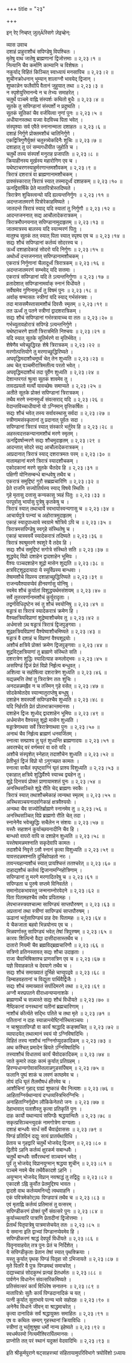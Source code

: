 +++
title = "२३"

+++
    
इन् रेए निच्ह्त् ज़ुल्Äस्सिगे ज़ेइच्हेन्:  
    
व्यास उवाच  
दशाहं प्राहुराशौचं सपिण्डेषु विपश्चितः ।  
मृतेषु वाथ जातेषु ब्राह्मणानां द्विजोत्तमाः ॥ २,२३।१ ॥  
नित्यानि चैव कर्माणि काम्यानि च विशेषतः ।  
नकुर्याद् विहितं किञ्चित् स्वाध्यायं मनसापिच ॥ २,२३।२ ॥  
शुचीनक्रोधनान् भूम्यान् शालाग्नौ भावयेद् द्विजान् ।  
शुष्कान्नेन फलैर्वापि वैतानं जुहुयात् तथा ॥ २,२३।३ ॥  
न स्पृशेयुरिमानन्ये न च तेभ्यः समाहरेत् ।  
चतुर्थे पञ्चमे वाह्नि संस्पर्शः कथितो बुधैः ॥ २,२३।४ ॥  
सूतके तु सपिण्डानां संस्पर्शो न प्रदुष्यति ।  
सूतकं सूतिकां चैव वर्जयित्वा नृणां पुनः ॥ २,२३।५ ॥  
अधीयानस्तथा यज्वा वेदविच्च पिता भवेत् ।  
संस्पृश्याः सर्व एवैते स्नानान्माता दशाहतः ॥ २,२३।६ ॥  
दशाहं निर्गुणे प्रोक्तमशौचं चातिनिर्गुणे ।  
एकद्वित्रिगुणैर्युक्तं चतुस्त्र्येकदिनैः शुचिः ॥ २,२३।७ ॥  
दशाहात् तु परं सम्यगधीयीत जुहोति च ।  
चतुर्थे तस्य संस्पर्शं मनुराह प्रजापतिः ॥ २,२३।८ ॥  
क्रियाहीनस्य मूर्खस्य महारोगिण एव च ।  
यथेष्टाचरणस्याहुर्मरणान्तमशौवकम् ॥ २,२३।९ ॥  
त्रिरात्रं दशरात्रं वा ब्राह्मणानामशौचकम् ।  
प्राक्संस्कारात् त्रिरात्रं स्यात् तस्मादूर्ध्वं दशाहकम् ॥ २,२३।१० ॥  
ऊनद्विवार्षिके प्रेते मातापित्रोस्तदिष्यते ।  
त्रिरात्रेण शुचिस्त्वन्यो यदि ह्यत्यन्तनिर्गुणः ॥ २,२३।११ ॥  
अदन्तजातमरणे पित्रोरेकाहमिष्यते ।  
जातदन्ते त्रिरात्रं स्याद् यदि स्यातां तु निर्गुणौ ॥ २,२३।१२ ॥  
आदन्तजननात् सद्य आचौलादेकरात्रकम् ।  
त्रिरात्रमौपनयनात् सपिण्डानामुदाहृतम् ॥ २,२३।१३ ॥  
जातमात्रस्य बालस्य यदि स्यान्मरणं पितुः ।  
मातुश्च सूतकं तत् स्यात् पिता स्यात् स्पृश्य एव च ॥ २,२३।१४ ॥  
सद्यः शौचं सपिण्डानां कर्तव्यं सोदरस्य च ।  
ऊर्ध्वं दशाहादेकाहं सोदरो यदि निर्गुणः ॥ २,२३।१५ ॥  
अथोर्ध्वं दन्तजननात् सपिण्डानामशौचकम् ।  
एकरात्रं निर्गुणानां चैलादूर्ध्वं त्रिरात्रकम् ॥ २,२३।१६ ॥  
अदन्तजातमरणं सम्भवेद् यदि सत्तमाः ।  
एकरात्रं सपिण्डानां यदि ते ऽत्यन्तनिर्गुणाः ॥ २,२३।१७ ॥  
व्रतादेशात् सपिण्डानामर्वाक् स्नानं विधीयते ।  
सर्वेषामेव गुणिनामूर्ध्वं तु विषमं पुनः ॥ २,२३।१८ ॥  
अर्वाक् षण्मासतः स्त्रीणां यदि स्याद् गर्भसंस्त्रवः ।  
तदा माससमैस्तासामशौचं दिवसैः स्मृतम् ॥ २,२३।१९ ॥  
तत ऊर्ध्वं तु पतने स्त्रीणां द्वादशरात्रिकम् ।  
सद्यः शौचं सपिण्डानां गर्भस्त्रावाच्च वा ततः ॥ २,२३।२० ॥  
गर्भच्युतावहोरात्रं सपिण्डे ऽत्यन्तनिर्गुणे ।  
यथेष्टाचरणे ज्ञातौ त्रिरात्रमिति निश्चयः ॥ २,२३।२१ ॥  
यदि स्यात् सूतके सूतिर्मरणे वा मृतिर्भवेत् ।  
शेषेणैव भवेच्छुद्धिरहः शेषे त्रिरात्रकम् ॥ २,२३।२२ ॥  
मरणोत्पत्तियोगे तु मरणाच्छुद्धिरिष्यते ।  
अघवृद्धिमदाशौचमूर्घ्वं चेत् तेन शुध्यति ॥ २,२३।२३ ॥  
अथ चेत् पञ्चमीरात्रिमतीत्य परतो भवेत् ।  
अघवृद्धिमदाशौचं तदा पूर्वेण शुध्यति ॥ २,२३।२४ ॥  
देशान्तरगतं श्रुत्वा सूतकं शावमेव तु ।  
तावदप्रयतो मर्त्यो यावच्छेषः समाप्यते ॥ २,२३।२५ ॥  
अतीते सूतके प्रोक्तं सपिण्डानां त्रिरात्रकम् ।  
तथैव मरणे स्नानमूर्ध्वं संवत्सराद् यदि ॥ २,२३।२६ ॥  
वेदान्तविच्चाधीयानो यो ऽग्निमान् वृत्तिकर्षितः ।  
सद्यः शौचं भवेत् तस्य सर्वावस्थासु सर्वदा ॥ २,२३।२७ ॥  
स्त्रीणामसंस्कृतानां तु प्रदानात् पूर्वतः सदा ।  
सपिण्डानां त्रिरात्रं स्यात् संस्कारे भर्तुरेव हि ॥ २,२३।२८ ॥  
अहस्त्वदत्तकन्यानामशौचं मरणे स्मृतम् ।  
ऊनद्विवर्षान्मरणे सद्यः शौचमुदाहृतम् ॥ २,२३।२९ ॥  
आदन्तात् सोदरे सद्य आचौलादेकरात्रकम् ।  
आप्रदानात् त्रिरात्रं स्याद् दशरात्रमतः परम् ॥ २,२३।३० ॥  
मातामहानां मरणे त्रिरात्रं स्यादशौचकम् ।  
एकोदकानां मरणे सूतके चैतदेव हि ॥ २,२३।३१ ॥  
पक्षिणी योनिसम्बन्धे बान्धवेषु तथैव च ।  
एकरात्रं समुद्दिष्टं गुरौ सब्रह्मचारिणि ॥ २,२३।३२ ॥  
प्रेते राजनि सज्योतिर्यस्य स्याद् विषये स्थितिः ।  
गृहे मृतासु दत्तासु कन्यकासु त्र्यहं पितुः ॥ २,२३।३३ ॥  
परपूर्वासु भार्यासु पुत्रेषु कृतकेषु च ।  
त्रिरात्रं स्यात् तथाचार्ये स्वभार्यास्वन्यगासु च ॥ २,२३।३४ ॥  
आचार्यपुत्रे पत्न्यां च अहोरात्रमुदाहृतम् ।  
एकाहं स्यादुपाध्याये स्वग्रामे श्रोत्रिये ऽपि च ॥ २,२३।३५ ॥  
त्रिरात्रमसपिण्डेषु स्वगृहे संस्थितेषु च ।  
एकाहं चास्ववर्ये स्यादेकरात्रं तदिष्यते ॥ २,२३।३६ ॥  
त्रिरात्रं श्वश्रूमरणे श्वशुरे वै तदेव हि ।  
सद्यः शौचं समुद्दिष्टं सगोत्रे संस्थिते सति ॥ २,२३।३७ ॥  
शुद्ध्येद् विप्रो दशाहेन द्वादशाहेन भूमिपः ।  
वैश्यः पञ्चदशाहेन शूद्रो मासेन शुद्यति ॥ २,२३।३८ ॥  
क्षत्रविट्शूद्रदायादा ये स्युर्विप्रस्य बान्धवाः ।  
तेषामशौचे विप्रस्य दशाहाच्छुद्धिरिष्यते ॥ २,२३।३९ ॥  
राजन्यवैश्यावप्येवं हीनवर्णासु योनिषु ।  
स्वमेव शौचं कुर्यातां विशुद्ध्यर्थमसंशयम् ॥ २,२३।४० ॥  
सर्वे तूत्तरवर्णानामशौचं कुर्युरादृताः ।  
तद्वर्णविधिदृष्टेन स्वं तु शौचं स्वयोनिषु ॥ २,२३।४१ ॥  
षड्रात्रं वा त्रिरात्रं स्यादेकरात्रं क्रमेण हि ।  
वैश्यक्षत्रियविप्राणां शूद्रेष्वाशौचमेव तु ॥ २,२३।४२ ॥  
अर्धमासो ऽथ षड्रात्रं त्रिरात्रं द्विजपुङ्गवाः ।  
शूद्रक्षत्रियविप्राणां वैश्येष्वाशौचमिष्यते ॥ २,२३।४३ ॥  
षड्रात्रं वै दशाहं च विप्राणां वैश्यशूद्रयोः ।  
अशौचं क्षत्रिये प्रोक्तं क्रमेण द्विजपुङ्गवाः ॥ २,२३।४४ ॥  
शूद्रविट्क्षत्रियाणां तु ब्राह्मणे संस्थिते सति ।  
दशरात्रेण शुद्धिः स्यादित्याह कमलोद्भवः ॥ २,२३।४५ ॥  
असपिण्डं द्विजं प्रेतं विप्रो निर्हृत्य बन्धुवत् ।  
अशित्वा च सहोषित्वा दशरात्रेण शुध्यति ॥ २,२३।४६ ॥  
यद्यन्नमत्ति तेषां तु त्रिरात्रेण ततः शुचिः ।  
अनदन्नन्नमह्नैव न च तस्मिन् गृहे वसेत् ॥ २,२३।४७ ॥  
सोदकेष्वेतदेव स्यान्मातुराप्तेषु बन्धुषु ।  
दशाहेन शवस्पर्शे सपिण्डश्चैव शुध्यति ॥ २,२३।४८ ॥  
यदि निर्हरति प्रेतं प्रोलभाक्रान्तमानसः ।  
दशाहेन द्विजः शुध्येद् द्वादशाहेन भूमिपः ॥ २,२३।४९ ॥  
अर्धमासेन वैश्यस्तु शूद्रो मासेन शुध्यति ।  
षड्रात्रेणाथवा सर्वे त्रिरात्रेणाथवा पुनः ॥ २,२३।५० ॥  
अनाथं चैव निर्हृत्य ब्राह्मणं धनवर्जितम् ।  
स्नात्वा सम्प्राश्य तु घृतं शुध्यन्ति ब्राह्मणादयः ॥ २,२३।५१ ॥  
अवरश्चेद् वरं वर्णमवरं वा वरो यदि ।  
अशौचे संस्पृशेत् स्नेहात् तदाशौचेन शुध्यति ॥ २,२३।५२ ॥  
प्रेतीभूतं द्विजं विप्रो यो ऽनुगच्छत कामतः ।  
स्नात्वा सचैलं स्पृष्ट्वाग्निं घृतं प्राश्य विशुध्यति ॥ २,२३।५३ ॥  
एकाहात् क्षत्रिये शुद्धिर्वैश्ये स्याच्च द्व्यहेन तु ।  
शूद्रे दिनत्रयं प्रोक्तं प्राणायामशतं पुनः ॥ २,२३।५४ ॥  
अनस्थिसञ्चिते शूद्रे रौति चेद् ब्राह्मणः स्वकैः ।  
त्रिरात्रं स्यात् तथाशौचमेकाहं त्वन्यथा स्मृतम् ॥ २,२३।५५ ॥  
अस्थिसञ्चयनादर्वागेकाहं क्षत्रवैश्ययोः ।  
अन्यथा चैव सज्योतिर्ब्राह्मणे स्नानमेव तु ॥ २,२३।५६ ॥  
अनस्थिसञ्चित् विप्रे ब्राह्मणो रौति चेत् तदा ।  
स्नानेनैव भवेच्छुद्धिः सचैलेन न संशयः ॥ २,२३।५७ ॥  
यस्तैः सहाशनं कुर्याच्छयनादीनि चैव हि ।  
बान्धवो वापरो वापि स दशाहेन शुध्यति ॥ २,२३।५८ ॥  
यस्तेषामन्नमश्नाति सकृदेवापि कामतः ।  
तदाशौचे निवृत्ते ऽसौ स्नानं कृत्वा विशुध्यति ॥ २,२३।५९ ॥  
यावत्तदन्नमश्नाति दुर्भिक्षोपहतो नरः ।  
तावन्त्यहान्यशौचं स्यात् प्रायश्चित्तं ततश्चरेत् ॥ २,२३।६० ॥  
दाहाद्यशौचं कर्तव्यं द्विजानामग्निहोत्रिणाम् ।  
सपिण्डानां तु मरणे मरणादितरेषु च ॥ २,२३।६१ ॥  
सपिण्डता च पुरुषे सप्तमे विनिवर्तते ।  
समानोदकभावस्तु जन्मनाम्नोरवेदने ॥ २,२३।६२ ॥  
पिता पितामहश्चैव तथैव प्रपितामहः ।  
लेपभाजस्त्रयश्चात्मा सापिण्ड्यं साप्तपौरुषण् ॥ २,२३।६३ ॥  
अप्रत्तानां तथा स्त्रीणां सापिण्ड्यं साप्तपौरुषम् ।  
ऊढानां भर्तुसापिण्ड्यं प्राह देवः पितामहः ॥ २,२३।६४ ॥  
ये चैकजाता बहवो भिन्नयोनय एव च ।  
भिन्नवर्णास्तु सापिण्ड्यं भवेत् तेषां त्रिपूरुषम् ॥ २,२३।६५ ॥  
कारवः शिल्पिनो वैद्या दासीदासास्तथैव च ।  
दातारो नियमी चैव ब्रह्मविद्ब्रह्मचारिणौ ॥ २,२३।६६ ॥  
सत्रिणो व्रतिनस्तावत् सद्यः शौचा उदाहृताः ।  
राजा चैवाभिषिक्तश्च प्राणसत्रिण एव च ॥ २,२३।६७ ॥  
यज्ञे विवाहकाले च देवयागे तथैव च ।  
सद्यः शौचं समाख्यातं दुर्भिक्षे चाप्युपद्रवे ॥ २,२३।६८ ॥  
डिम्बाहवहतानां च विद्युता पार्थिवैर्द्विजैः ।  
सद्यः शौचं समाख्यातं सर्पादिमरणे तथा ॥ २,२३।६९ ॥  
अग्नौ मरुप्रपतने वीराध्वन्यप्यनाशके ।  
ब्राह्मणार्थे च सन्न्यस्ते सद्यः शौचं विधीयते ॥ २,२३।७० ॥  
नैष्ठिकानां वनस्थानां यतीनां ब्रह्मचारिणाम् ।  
नाशौचं कीर्त्यते सद्भिः पतिते च तथा मृते ॥ २,२३।७१ ॥  
पतितानां न दाहः स्यान्नान्त्येष्टिर्नास्थिसञ्चयः ।  
न चाश्रुपातपिण्डौ वा कार्यं श्राद्धादि कङ्क्वचित् ॥ २,२३।७२ ॥  
व्यापादयेत् तथात्मानं स्वयं यो ऽग्निविषादिभिः ।  
विहितं तस्य नाशौचं नाग्निर्नाप्युदकादिकम् ॥ २,२३।७३ ॥  
अथ कश्चित् प्रमादेन म्रियते ऽग्निविषादिभिः ।  
तस्याशौचं विधातव्यं कार्यं चैवोदकादिकम् ॥ २,२३।७४ ॥  
जाते कुमारे तदहः कामं कुर्यात् प्रतिग्रहम् ।  
हिरण्यधान्यगोवासस्तिलान्नगुडसर्पिषाम् ॥ २,२३।७५ ॥  
फलानि पुष्पं शाकं च लवणं काष्ठमेव च ।  
तोयं दधि घृतं तैलमौषधं क्षीरमेव च ।  
आशौचिनां गृहाद् ग्राह्यं शुष्कान्नं चैव नित्यशः ॥ २,२३।७६ ॥  
आहिताग्निर्यथान्यायं दग्धव्यस्त्रिभिरग्निभिः ।  
अनाहिताग्निर्गृह्येण लौकिकेनेतरो जनः ॥ २,२३।७७ ॥  
देहाभावात् पलाशैस्तु कृत्वा प्रतिकृतिं पुनः ।  
दाहः कार्यो यथान्यायं सपिण्डैः श्रद्धयान्वितैः ॥ २,२३।७८ ॥  
सकृत्प्रसिञ्चन्त्युदकं नामगोत्रेण वाग्यताः ।  
दशाहं बान्धवैः सार्धं सर्वे चैवार्द्रवाससः ॥ २,२३।७९ ॥  
पिण्डं प्रतिदिनं दद्युः सायं प्रातर्यथाविधि ।  
प्रेताय च गृहद्वारि चतुर्थे भोजयेद् द्विजान् ॥ २,२३।८० ॥  
द्वितीये ऽहनि कर्तव्यं क्षुरकर्म सबान्धवैः ।  
चतुर्थे बान्धवैः सर्वैरस्थनां सञ्चयनं भवेत् ।  
पूर्वं तु भोजयेद् विप्रानयुग्मान् श्रद्धया शुचीन् ॥ २,२३।८१ ॥  
पञ्चमे नवमे चैव तथैवैकादशे ऽहनि ।  
अयुग्मान् भोजयेद् विप्रान् नवश्राद्धं तु तद्विदुः ॥ २,२३।८२ ॥  
एकादशे ऽह्नि कुर्वोत प्रेतमुद्दिश्य भावतः ।  
द्वादशे वाथ कर्तव्यमनिन्द्ये त्वथवाहनि ।  
एकं पवित्रमेकोर्ऽघः पिण्डपात्रं तथैव च ॥ २,२३।८३ ॥  
एवं मृताह्नि कर्तव्यं प्रतिमासं तु वत्सरम् ।  
सपिण्डीकरणं प्रोक्तं पूर्णे संवत्सरे पुनः ॥ २,२३।८४ ॥  
कुर्याच्चत्वारि पात्राणि प्रेतादीनां द्विजोत्तमाः ।  
प्रेतार्थं पितृपात्रेषु पात्रमासेचयेत् ततः ॥ २,२३।८५ ॥  
ये समाना इति द्वाभ्यां पिण्डानप्येवमेव हि ।  
सपिण्डीकरणं श्राद्धं देवपूर्वं विधीयते ॥ २,२३।८६ ॥  
पितॄनावाहयेत् तत्र पुनः प्रेतं च निर्दिशेत् ।  
ये सपिण्डीकृताः प्रेतान तेषां स्यात् पृथक्क्रियाः ।  
यस्तु कुर्यात् पृथक् पिण्डं पितृहा सो ऽभिजायते ॥ २,२३।८७ ॥  
मृते पितरि वै पुत्रः पिण्डमब्दं समाचरेत् ।  
दद्याच्चान्नं सोदकुम्भं प्रत्यहं प्रेतधर्मतः ॥ २,२३।८८ ॥  
पार्वणेन विधानेन संवत्सरिकमिष्यते ।  
प्रतिसंवत्सरं कार्यं विधिरेष सनातनः ॥ २,२३।८९ ॥  
मातापित्रोः सुतैः कार्यं पिण्डदानादिकं च यत् ।  
पत्नी कुर्यात् सुताभावे पत्न्य भावे सहोदहः ॥ २,२३।९० ॥  
अनेनैव विधाने जीवन् वा श्राद्धमाचरेत् ।  
कृत्वा दानादिकं सर्वं श्रद्धायुक्तः समाहितः ॥ २,२३।९१ ॥  
एष वः कथितः सम्यग् गृहस्थानां क्रियाविधिः ।  
स्त्रीणां तु भर्तृशुश्रूषा धर्मो नान्य इहेष्यते ॥ २,२३।९२ ॥  
स्वधर्मपरमो नित्यमीश्विरार्पितमानसः ।  
प्राप्नोति तत् परं स्थानं यदुक्तं वेदवादिभिः ॥ २,२३।९३ ॥  
    
इति श्रीकूर्मपुराणे षट्साहस्त्र्यां संहितायामुपरिविभागे त्रयोविंशो ऽध्यायः  
    